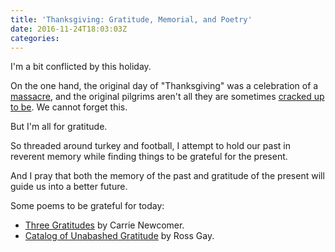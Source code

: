 ```yaml
---
title: 'Thanksgiving: Gratitude, Memorial, and Poetry'
date: 2016-11-24T18:03:03Z
categories: 
---
```


I'm a bit conflicted by this holiday.

<!--more-->

On the one hand, the original day of "Thanksgiving" was a celebration of a [massacre](http://www.huffingtonpost.com/richard-greener/the-true-story-of-thanksg_b_788436.html), and the original pilgrims aren't all they are sometimes [cracked up to be](https://www.manataka.org/page269.html). We cannot forget this.

But I'm all for gratitude.

So threaded around turkey and football, I attempt to hold our past in reverent memory while finding things to be grateful for the present.

And I pray that both the memory of the past and gratitude of the present will guide us into a better future.

Some poems to be grateful for today:

* [Three Gratitudes](http://www.onbeing.org/blog/carrie-newcomer-three-gratitudes/8902) by Carrie Newcomer.
* [Catalog of Unabashed Gratitude](http://www.caapp.pitt.edu/content/ross-gay-reads-title-poem-catalog-unabashed-gratitude) by Ross Gay.

